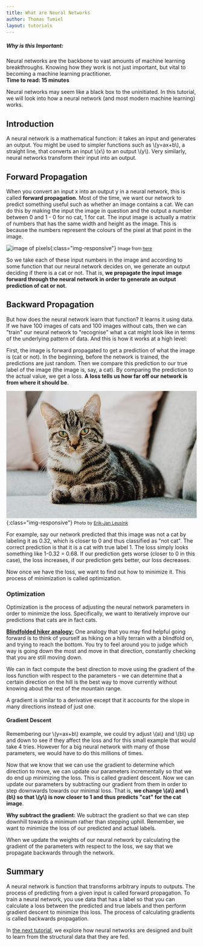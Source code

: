 ```yaml
---
title: What are Neural Networks
author: Thomas Tumiel
layout: tutorials
---
```


<div class="alert alert-block alert-info">
<h5>Why is this Important:</h5>
Neural networks are the backbone to vast amounts of machine learning breakthroughs. Knowing how they work is not just important, but vital to becoming a machine learning practitioner.
<br />
<strong>Time to read: 15 minutes</strong>
</div>

Neural networks may seem like a black box to the uninitiated. In this tutorial, we will look into how a neural network (and most modern machine learning) works.

## Introduction

A neural network is a mathematical function: it takes an input and generates an output. You might be used to simpler functions such as \\(y=ax+b\\), a straight line, that converts an input \\(x\\) to an output \\(y\\). Very similarly, neural networks transform their input into an output.

## Forward Propagation

When you convert an input x into an output y in a neural network, this is called __forward propagation__. Most of the time, we want our network to predict something useful such as whether an image contains a cat. We can do this by making the input the image in question and the output a number between 0 and 1 - 0 for no cat, 1 for cat. The input image is actually a matrix of numbers that has the same width and height as the image. This is because the numbers represent the colours of the pixel at that point in the image.

![image of pixels](https://cdn-images-1.medium.com/max/800/1*zY1qFB9aFfZz66YxxoI2aw.gif){:class="img-responsive"}
<small>Image from <a href="https://medium.com/@ageitgey/machine-learning-is-fun-part-3-deep-learning-and-convolutional-neural-networks-f40359318721">here</a></small>

So we take each of these input numbers in the image and according to some function that our neural network decides on, we generate an output deciding if there is a cat or not. That is, __we propagate the input image forward through the neural network in order to generate an output prediction of cat or not__.

## Backward Propagation

But how does the neural network learn that function? It learns it using data. If we have 100 images of cats and 100 images without cats, then we can "train" our neural network to "recognise" what a cat might look like in terms of the underlying pattern of data. And this is how it works at a high level:

First, the image is forward propagated to get a prediction of what the image is (cat or not). In the beginning, before the network is trained, the predictions are just random. Then we compare this prediction to our true label of the image (the image is, say, a cat). By comparing the prediction to the actual value, we get a loss. __A loss tells us how far off our network is from where it should be__.

![cat](/img/tutorials/neural-nets/cat.jpg){:class="img-responsive"}
<small>Photo by <a href="https://unsplash.com/photos/IbPxGLgJiMI">Erik-Jan Leusink</a></small>

For example, say our network predicted that this image was not a cat by labeling it as 0.32, which is closer to 0 and thus classified as "not cat". The correct prediction is that it is a cat with true label 1. The loss simply looks something like 1-0.32 = 0.68. If our prediction gets worse (closer to 0 in this case), the loss increases, if our prediction gets better, our loss decreases.

Now once we have the loss, we want to find out how to minimize it. This process of minimization is called optimization.

### Optimization

Optimization is the process of adjusting the neural network parameters in order to minimize the loss. Specifically, we want to iteratively improve our predictions that cats are in fact cats.

[__Blindfolded hiker analogy:__](http://cs231n.github.io/optimization-1/#opt1) One analogy that you may find helpful going forward is to think of yourself as hiking on a hilly terrain with a blindfold on, and trying to reach the bottom. You try to feel around you to judge which way is going down the most and move in that direction, constantly checking that you are still moving down.

We can in fact compute the best direction to move using the gradient of the loss function with respect to the parameters - we can determine that a certain direction on the hill is the best way to move currently without knowing about the rest of the mountain range.

A gradient is similar to a derivative except that it accounts for the slope in many directions instead of just one.

#### Gradient Descent

Remembering our \\(y=ax+b\\) example, we could try adjust \\(a\\) and \\(b\\) up and down to see if they affect the loss and for this small example that would take 4 tries. However for a big neural network with many of those parameters, we would have to do this millions of times.

Now that we know that we can use the gradient to determine which direction to move, we can update our parameters incrementally so that we do end up minimizing the loss. This is called gradient descent. Now we can update our parameters by subtracting our gradient from them in order to step downwards towards our minimal loss. That is, __we change \\(a\\) and \\(b\\) so that \\(y\\) is now closer to 1 and thus predicts "cat" for the cat image__.

__Why subtract the gradient:__ We subtract the gradient so that we can step downhill towards a minimum rather than stepping uphill. Remember, we want to minimize the loss of our predicted and actual labels.

When we update the weights of our neural network by calculating the gradient of the parameters with respect to the loss, we say that we propagate backwards through the network.

## Summary

A neural network is function that transforms arbitrary inputs to outputs. The process of predicting from a given input is called forward propagation. To train a neural network, you use data that has a label so that you can calculate a loss between the predicted and true labels and then perform gradient descent to minimize this loss. The process of calculating gradients is called backwards propagation.

In [the next tutorial](/tutorials/neural-nets-2), we explore how neural networks are designed and built to learn from the structural data that they are fed.
